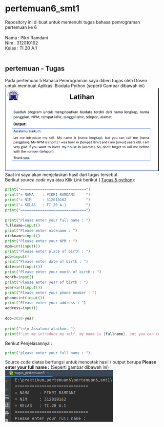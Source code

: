 # pertemuan6_smt1
Repository ini di buat untuk memenuhi tugas bahasa pemrograman pertemuan ke 6 <br> <br>
Nama  : Pikri Ramdani<br>
Nim   : 312010162<br>
Kelas : TI.20 A.1<br><br>

## pertemuan - Tugas

Pada pertemuan 5 Bahasa Pemrograman saya diberi tugas oleh Dosen untuk membuat Aplikasi Biodata Python (seperti Gambar dibawah ini)
![tugas_5](gambar/tugas_p5.PNG)<br>
Saat ini saya akan menjelaskan hasil dari tugas tersebut.<br>
Berikut *source code* nya atau Klik Link berikut ( [Tugas 5 python](tugas_pertemuan5.py)): <br>
```python
print("==============================")
print("= NAMA    : PIKRI RAMDANI     ")
print("= NIM     : 312010162         ")
print("= KELAS   : TI.20 A.1         ")
print("==============================")

print("Please enter your full name : ")
fullname=input()
print("Please enter nickname : ")
nickname=input()
print("Please enter your NPM : ")
npm=int(input())
print("Please enter place of birth : ")
pob=input()
print("Please enter date of birth : ")
date=int(input())
print("Please enter your month of birth : ")
month=input()
print("Please enter year of birth : ")
year=int(input())
print("Please enter your phone number : ")
phone=int(input())
print("Please enter your address : ")
address=input()

dob=2020-year

print("\n\n Assalamu'alaikum. ")
print(f"Let me introduce my self, my name is {fullname}, but you can call me {nickname}, my NPM {npm}, I was born in {pob} and iam {dob} years old, I am very glad if you want to invite my house in {address}, So don't forget to call me before with the number {phone}, \n\n Thanks you ")
```
Berikut Penjelasannya :<br>
```python
print("please enter your full name : ")
```
Source code diatas berfungsi untuk mencetak hasil / output berupa **Please enter your full name :** (Seperti gambar dibawah ini)<br> 
![Output fungsi Print](gambar/output_print.PNG )